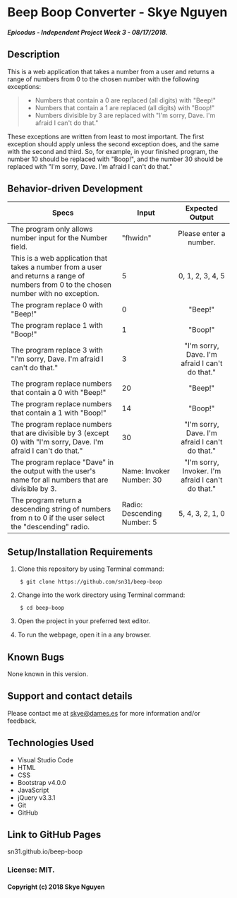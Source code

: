 # Beep Boop Converter - Skye Nguyen

##### Epicodus - Independent Project Week 3 - 08/17/2018.

## Description

This is a web application that takes a number from a user and returns a range of numbers from 0 to the chosen number with the following exceptions:


> * Numbers that contain a 0 are replaced (all digits) with "Beep!"
> * Numbers that contain a 1 are replaced (all digits) with "Boop!"
> * Numbers divisible by 3 are replaced with "I'm sorry, Dave. I'm afraid I can't do that."


These exceptions are written from least to most important. The first exception should apply unless the second exception does, and the same with the second and third. So, for example, in your finished program, the number 10 should be replaced with "Boop!", and the number 30 should be replaced with "I'm sorry, Dave. I'm afraid I can't do that."

## Behavior-driven Development

| Specs    |  Input | Expected Output    
| ------------- |------------- |:-------------:|
| The program only allows number input for the Number field. | "fhwidn" | Please enter a number.
| This is a web application that takes a number from a user and returns a range of numbers from 0 to the chosen number with no exception.| 5 | 0, 1, 2, 3, 4, 5
| The program replace 0 with "Beep!" | 0 | "Beep!"
| The program replace 1 with "Boop!" | 1 | "Boop!"
| The program replace 3 with "I'm sorry, Dave. I'm afraid I can't do that." | 3 | "I'm sorry, Dave. I'm afraid I can't do that."
| The program replace numbers that contain a 0 with "Beep!" | 20 | "Beep!"
| The program replace numbers that contain a 1 with "Boop!" | 14 | "Boop!"
| The program replace numbers that are divisible by 3 (except 0) with "I'm sorry, Dave. I'm afraid I can't do that." | 30 | "I'm sorry, Dave. I'm afraid I can't do that."
| The program replace "Dave" in the output with the user's name for all numbers that are divisible by 3. | Name: Invoker Number: 30 | "I'm sorry, Invoker. I'm afraid I can't do that."
| The program return a descending string of numbers from n to 0 if the user select the "descending" radio.|Radio: Descending Number: 5 | 5, 4, 3, 2, 1, 0

## Setup/Installation Requirements

1. Clone this repository by using Terminal command:
```
    $ git clone https://github.com/sn31/beep-boop
```
2. Change into the work directory using Terminal command:
```
    $ cd beep-boop
```
3. Open the project in your preferred text editor.

4. To run the webpage, open it in a any browser.

## Known Bugs

None known in this version.

## Support and contact details

Please contact me at skye@dames.es for more information and/or feedback.

## Technologies Used

* Visual Studio Code
* HTML
* CSS
* Bootstrap v4.0.0
* JavaScript
* jQuery v3.3.1    
* Git
* GitHub

## Link to GitHub Pages

sn31.github.io/beep-boop

### License: MIT.

#### Copyright (c) 2018 Skye Nguyen



